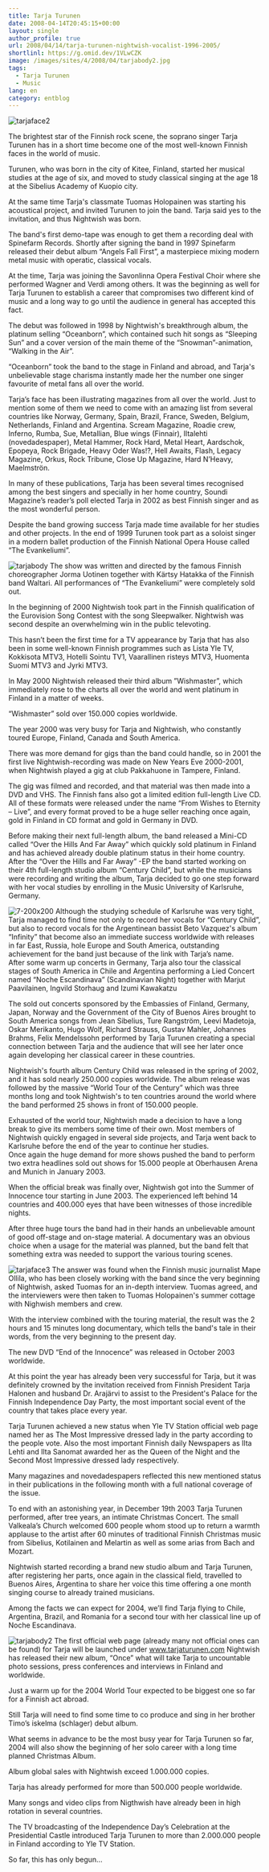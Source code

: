 ```yaml
---
title: Tarja Turunen
date: 2008-04-14T20:45:15+00:00
layout: single
author_profile: true
url: 2008/04/14/tarja-turunen-nightwish-vocalist-1996-2005/
shortlinl: https://g.omid.dev/1VLwCZK
image: /images/sites/4/2008/04/tarjabody2.jpg
tags:
  - Tarja Turunen
  - Music
lang: en
category: entblog
---
```

![tarjaface2](/images/2008/04/tarjaface2.jpg)

The brightest star of the Finnish rock scene, the soprano singer Tarja Turunen has in a short time become one of the most well-known Finnish faces in the world of music.

Turunen, who was born in the city of Kitee, Finland, started her musical studies at the age of six, and moved to study classical singing at the age 18 at the Sibelius Academy of Kuopio city.

At the same time Tarja's classmate Tuomas Holopainen was starting his acoustical project, and invited Turunen to join the band. Tarja said yes to the invitation, and thus Nightwish was born.

The band's first demo-tape was enough to get them a recording deal with Spinefarm Records. Shortly after signing the band in 1997 Spinefarm released their debut album “Angels Fall First”, a masterpiece mixing modern metal music with operatic, classical vocals.

At the time, Tarja was joining the Savonlinna Opera Festival Choir where she performed Wagner and Verdi among others. It was the beginning as well for Tarja Turunen to establish a career that compromises two different kind of music and a long way to go until the audience in general has accepted this fact.

The debut was followed in 1998 by Nightwish's breakthrough album, the platinum selling “Oceanborn”, which contained such hit songs as “Sleeping Sun” and a cover version of the main theme of the “Snowman”-animation, “Walking in the Air”.

“Oceanborn” took the band to the stage in Finland and abroad, and Tarja's unbelievable stage charisma instantly made her the number one singer favourite of metal fans all over the world.

Tarja’s face has been illustrating magazines from all over the world. Just to mention some of them we need to come with an amazing list from several countries like Norway, Germany, Spain, Brazil, France, Sweden, Belgium, Netherlands, Finland and Argentina. Scream Magazine, Roadie crew, Inferno, Rumba, Sue, Metallian, Blue wings (Finnair), Iltalehti (novedadespaper), Metal Hammer, Rock Hard, Metal Heart, Aardschok, Epopeya, Rock Brigade, Heavy Oder Was!?, Hell Awaits, Flash, Legacy Magazine, Orkus, Rock Tribune, Close Up Magazine, Hard N’Heavy, Maelmströn.

In many of these publications, Tarja has been several times recognised among the best singers and specially in her home country, Soundi Magazine’s reader’s poll elected Tarja in 2002 as best Finnish singer and as the most wonderful person.

Despite the band growing success Tarja made time available for her studies and other projects. In the end of 1999 Turunen took part as a soloist singer in a modern ballet production of the Finnish National Opera House called “The Evankeliumi”.

![tarjabody](/images/2008/04/tarjabody.jpg) The show was written and directed by the famous Finnish choreographer Jorma Uotinen together with Kärtsy Hatakka of the Finnish band Waltari. All performances of “The Evankeliumi” were completely sold out.

In the beginning of 2000 Nightwish took part in the Finnish qualification of the Eurovision Song Contest with the song Sleepwalker. Nightwish was second despite an overwhelming win in the public televoting.

This hasn’t been the first time for a TV appearance by Tarja that has also been in some well-known Finnish programmes such as Lista Yle TV, Kokkisota MTV3, Hotelli Sointu TV1, Vaarallinen risteys MTV3, Huomenta Suomi MTV3 and Jyrki MTV3.

In May 2000 Nightwish released their third album ”Wishmaster”, which immediately rose to the charts all over the world and went platinum in Finland in a matter of weeks.

“Wishmaster” sold over 150.000 copies worldwide.

The year 2000 was very busy for Tarja and Nightwish, who constantly toured Europe, Finland, Canada and South America.

There was more demand for gigs than the band could handle, so in 2001 the first live Nightwish-recording was made on New Years Eve 2000-2001, when Nightwish played a gig at club Pakkahuone in Tampere, Finland.

The gig was filmed and recorded, and that material was then made into a DVD and VHS. The Finnish fans also got a limited edition full-length Live CD. All of these formats were released under the name “From Wishes to Eternity – Live”, and every format proved to be a huge seller reaching once again, gold in Finland in CD format and gold in Germany in DVD.

Before making their next full-length album, the band released a Mini-CD called “Over the Hills And Far Away” which quickly sold platinum in Finland and has achieved already double platinum status in their home country. After the “Over the Hills and Far Away” -EP the band started working on their 4th full-length studio album “Century Child”, but while the musicians were recording and writing the album, Tarja decided to go one step forward with her vocal studies by enrolling in the Music University of Karlsruhe, Germany.

![7-200x200](/images/2008/04/7-200x200.jpg) Although the studying schedule of Karlsruhe was very tight, Tarja managed to find time not only to record her vocals for “Century Child”, but also to record vocals for the Argentinean bassist Beto Vazquez's album “Infinity” that become also an immediate success worldwide with releases in far East, Russia, hole Europe and South America, outstanding achievement for the band just because of the link with Tarja’s name.  
After some warm up concerts in Germany, Tarja also tour the classical stages of South America in Chile and Argentina performing a Lied Concert named “Noche Escandinava” (Scandinavian Night) together with Marjut Paavilainen, Ingvild Storhaug and Izumi Kawakatzu

The sold out concerts sponsored by the Embassies of Finland, Germany, Japan, Norway and the Government of the City of Buenos Aires brought to South America songs from Jean Sibelius, Ture Rangström, Leevi Madetoja, Oskar Merikanto, Hugo Wolf, Richard Strauss, Gustav Mahler, Johannes Brahms, Felix Mendelssohn performed by Tarja Turunen creating a special connection between Tarja and the audience that will see her later once again developing her classical career in these countries.

Nightwish's fourth album Century Child was released in the spring of 2002, and it has sold nearly 250.000 copies worldwide. The album release was followed by the massive “World Tour of the Century” which was three months long and took Nightwish's to ten countries around the world where the band performed 25 shows in front of 150.000 people.

Exhausted of the world tour, Nightwish made a decision to have a long break to give its members some time of their own. Most members of Nightwish quickly engaged in several side projects, and Tarja went back to Karlsruhe before the end of the year to continue her studies.  
Once again the huge demand for more shows pushed the band to perform two extra headlines sold out shows for 15.000 people at Oberhausen Arena and Munich in January 2003.

When the official break was finally over, Nightwish got into the Summer of Innocence tour starting in June 2003. The experienced left behind 14 countries and 400.000 eyes that have been witnesses of those incredible nights.

After three huge tours the band had in their hands an unbelievable amount of good off-stage and on-stage material. A documentary was an obvious choice when a usage for the material was planned, but the band felt that something extra was needed to support the various touring scenes.

![tarjaface3](/images/2008/04/tarjaface3.jpg) The answer was found when the Finnish music journalist Mape Ollila, who has been closely working with the band since the very beginning of Nightwish, asked Tuomas for an in-depth interview. Tuomas agreed, and the interviewers were then taken to Tuomas Holopainen's summer cottage with Nighwish members and crew.

With the interview combined with the touring material, the result was the 2 hours and 15 minutes long documentary, which tells the band's tale in their words, from the very beginning to the present day.

The new DVD “End of the Innocence” was released in October 2003 worldwide.

At this point the year has already been very successful for Tarja, but it was definitely crowned by the invitation received from Finnish President Tarja Halonen and husband Dr. Arajärvi to assist to the President's Palace for the Finnish Independence Day Party, the most important social event of the country that takes place every year.

Tarja Turunen achieved a new status when Yle TV Station official web page named her as The Most Impressive dressed lady in the party according to the people vote. Also the most important Finnish daily Newspapers as Ilta Lehti and Ilta Sanomat awarded her as the Queen of the Night and the Second Most Impressive dressed lady respectively.

Many magazines and novedadespapers reflected this new mentioned status in their publications in the following month with a full national coverage of the issue.

To end with an astonishing year, in December 19th 2003 Tarja Turunen performed, after tree years, an intimate Christmas Concert. The small Valkeala’s Church welcomed 600 people whom stood up to return a warmth applause to the artist after 60 minutes of traditional Finnish Christmas music from Sibelius, Kotilainen and Melartin as well as some arias from Bach and Mozart.

Nightwish started recording a brand new studio album and Tarja Turunen, after registering her parts, once again in the classical field, travelled to Buenos Aires, Argentina to share her voice this time offering a one month singing course to already trained musicians.

Among the facts we can expect for 2004, we’ll find Tarja flying to Chile, Argentina, Brazil, and Romania for a second tour with her classical line up of Noche Escandinava.

![tarjabody2](/images/2008/04/tarjabody2.jpg) The first official web page (already many not official ones can be found) for Tarja will be launched under www.tarjaturunen.com Nightwish has released their new album, “Once” what will take Tarja to uncountable photo sessions, press conferences and interviews in Finland and worldwide.

Just a warm up for the 2004 World Tour expected to be biggest one so far for a Finnish act abroad.

Still Tarja will need to find some time to co produce and sing in her brother Timo’s iskelma (schlager) debut album.

What seems in advance to be the most busy year for Tarja Turunen so far, 2004 will also show the beginning of her solo career with a long time planned Christmas Album.

Album global sales with Nightwish exceed 1.000.000 copies.

Tarja has already performed for more than 500.000 people worldwide.

Many songs and video clips from Nigthwish have already been in high rotation in several countries.

The TV broadcasting of the Independence Day’s Celebration at the Presidential Castle introduced Tarja Turunen to more than 2.000.000 people in Finland according to Yle TV Station.

So far, this has only begun…
